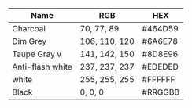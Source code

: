 | Name               | RGB            | HEX      |
|--------------------|----------------|----------|
| Charcoal           | 70, 77, 89     | #464D59  |
| Dim Grey           | 106, 110, 120  | #6A6E78  |
| Taupe Gray  v      | 141, 142, 150  | #8D8E96  |
| Anti-flash white   | 237, 237, 237  | #EDEDED  |
| white              | 255, 255, 255  | #FFFFFF  |
| Black              | 0, 0, 0        | #RRGGBB  |
 